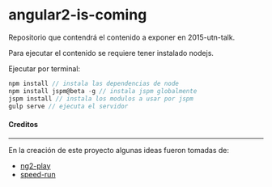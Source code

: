 # angular2-is-coming

Repositorio que contendrá el contenido a exponer en 2015-utn-talk.

Para ejecutar el contenido se requiere tener instalado nodejs.

Ejecutar por terminal:

```js
npm install // instala las dependencias de node
npm install jspm@beta -g // instala jspm globalmente
jspm install // instala los modulos a usar por jspm
gulp serve // ejecuta el servidor
```

#### Creditos
------------
En la creación de este proyecto algunas ideas fueron tomadas de:

- [ng2-play](https://github.com/rolandjitsu/ng2-play)
- [speed-run](https://github.com/johnlindquist/speed-run)